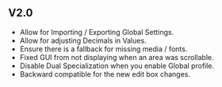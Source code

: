 ## V2.0
- Allow for Importing / Exporting Global Settings.
- Allow for adjusting Decimals in Values.
- Ensure there is a fallback for missing media / fonts.
- Fixed GUI from not displaying when an area was scrollable.
- Disable Dual Specialization when you enable Global profile.
- Backward compatible for the new edit box changes.